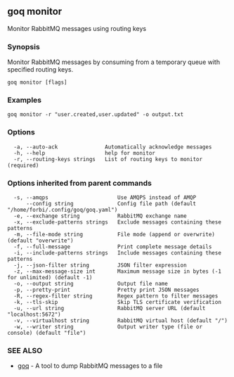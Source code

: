 ## goq monitor

Monitor RabbitMQ messages using routing keys

### Synopsis

Monitor RabbitMQ messages by consuming from a temporary queue with specified routing keys.

```
goq monitor [flags]
```

### Examples

```
goq monitor -r "user.created,user.updated" -o output.txt
```

### Options

```
  -a, --auto-ack               Automatically acknowledge messages
  -h, --help                   help for monitor
  -r, --routing-keys strings   List of routing keys to monitor (required)
```

### Options inherited from parent commands

```
  -s, --amqps                      Use AMQPS instead of AMQP
      --config string              Config file path (default "/home/forbi/.config/goq/goq.yaml")
  -e, --exchange string            RabbitMQ exchange name
  -x, --exclude-patterns strings   Exclude messages containing these patterns
  -m, --file-mode string           File mode (append or overwrite) (default "overwrite")
  -f, --full-message               Print complete message details
  -i, --include-patterns strings   Include messages containing these patterns
  -j, --json-filter string         JSON filter expression
  -z, --max-message-size int       Maximum message size in bytes (-1 for unlimited) (default -1)
  -o, --output string              Output file name
  -p, --pretty-print               Pretty print JSON messages
  -R, --regex-filter string        Regex pattern to filter messages
  -k, --tls-skip                   Skip TLS certificate verification
  -u, --url string                 RabbitMQ server URL (default "localhost:5672")
  -v, --virtualhost string         RabbitMQ virtual host (default "/")
  -w, --writer string              Output writer type (file or console) (default "file")
```

### SEE ALSO

* [goq](goq.md)	 - A tool to dump RabbitMQ messages to a file


